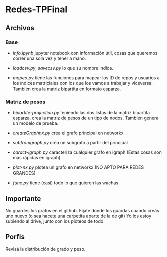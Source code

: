 # Redes-TPFinal

## Archivos

### Base

- _info.ipynb_ jupyter notebook con información útil, cosas que queremos correr una sola vez y tener a mano.

- _loadcsv.py_, _savecsv.py_ lo que su nombre indica.

- _mapeo.py_ tiene las funciones para mapear los ID de repos y usuarios a los índices matriciales con los que los vamos a trabajar y viceversa. También crea la matriz bipartita en formato esparza.


### Matriz de pesos

- _bipartite-projection.py_ teniendo las dos listas de la matriz bipartita esparza, crea la matriz de pesos de un tipo de nodos. También genera un modelo de prueba.




- _createGraphnx.py_ crea el grafo principal en networkx
- _subfromgraph.py_ crea un subgrafo a partir del principal
- _caract-igraph.py_ caracteriza cualquier grafo en igraph (Estas cosas son más rápidas en igraph)
- _plot-nx.py_ plotea un grafo en networkx (NO APTO PARA REDES GRANDES)
- _func.py_ tiene (casi) todo lo que quieren las wachas


## __Importante__

No guardes los grafos en el github. 
Fijate donde los guardas cuando creás uno nuevo (o sea hacete una carpetita aparte de la de git)
Yo los estoy subiendo al drive, junto con los ploteos de todo

## Porfis

Revisá la distribución de grado y peso.


